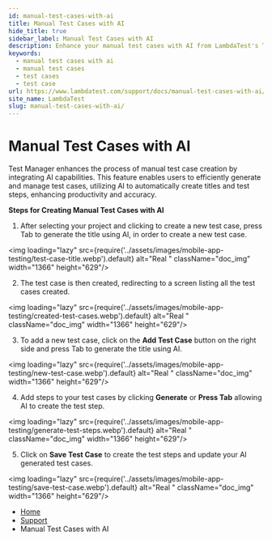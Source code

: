 ```yaml
---
id: manual-test-cases-with-ai
title: Manual Test Cases with AI
hide_title: true
sidebar_label: Manual Test Cases with AI
description: Enhance your manual test cases with AI from LambdaTest's Test Manager, facilitating efficient management of all testing activities on a single platform.
keywords:
  - manual test cases with ai 
  - manual test cases
  - test cases
  - test case
url: https://www.lambdatest.com/support/docs/manual-test-cases-with-ai/
site_name: LambdaTest
slug: manual-test-cases-with-ai/
---
```


<script type="application/ld+json"
      dangerouslySetInnerHTML={{ __html: JSON.stringify({
       "@context": "https://schema.org",
        "@type": "BreadcrumbList",
        "itemListElement": [{
          "@type": "ListItem",
          "position": 1,
          "name": "LambdaTest",
          "item": "https://www.lambdatest.com"
        },{
          "@type": "ListItem",
          "position": 2,
          "name": "Support",
          "item": "https://www.lambdatest.com/support/docs/"
        },{
          "@type": "ListItem",
          "position": 3,
          "name": "Manual Test Cases with AI",
          "item": "https://www.lambdatest.com/support/docs/manual-test-cases-with-ai/"
        }]
      })
    }}
></script>

# Manual Test Cases with AI

Test Manager enhances the process of manual test case creation by integrating AI capabilities. This feature enables users to efficiently generate and manage test cases, utilizing AI to automatically create titles and test steps, enhancing productivity and accuracy. 

**Steps for Creating Manual Test Cases with AI**

1. After selecting your project and clicking to create a new test case, press Tab to generate the title using AI, in order to create a new test case. 

<img loading="lazy" src={require('../assets/images/mobile-app-testing/test-case-title.webp').default} alt="Real "  className="doc_img" width="1366" height="629"/>

2. The test case is then created, redirecting to a screen listing all the test cases created. 

<img loading="lazy" src={require('../assets/images/mobile-app-testing/created-test-cases.webp').default} alt="Real "  className="doc_img" width="1366" height="629"/>

3. To add a new test case, click on the **Add Test Case** button on the right side and press Tab to generate the title using AI.

<img loading="lazy" src={require('../assets/images/mobile-app-testing/new-test-case.webp').default} alt="Real "  className="doc_img" width="1366" height="629"/>

4. Add steps to your test cases by clicking **Generate** or **Press Tab** allowing AI to create the test step.

<img loading="lazy" src={require('../assets/images/mobile-app-testing/generate-test-steps.webp').default} alt="Real "  className="doc_img" width="1366" height="629"/>

5. Click on **Save Test Case** to create the test steps and update your AI generated test cases. 

<img loading="lazy" src={require('../assets/images/mobile-app-testing/save-test-case.webp').default} alt="Real "  className="doc_img" width="1366" height="629"/>



<nav aria-label="breadcrumbs">
  <ul className="breadcrumbs">
    <li className="breadcrumbs__item">
      <a className="breadcrumbs__link" href="https://www.lambdatest.com">
        Home
      </a>
    </li>
    <li className="breadcrumbs__item">
      <a className="breadcrumbs__link" target="_self" href="https://www.lambdatest.com/support/docs/">
        Support
      </a>
    </li>
    <li className="breadcrumbs__item breadcrumbs__item--active">
      <span className="breadcrumbs__link">
       Manual Test Cases with AI
      </span>
    </li>
  </ul>
</nav>